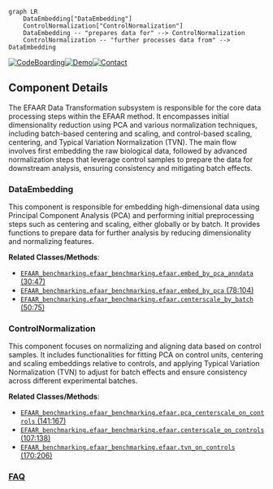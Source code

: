 ```mermaid
graph LR
    DataEmbedding["DataEmbedding"]
    ControlNormalization["ControlNormalization"]
    DataEmbedding -- "prepares data for" --> ControlNormalization
    ControlNormalization -- "further processes data from" --> DataEmbedding
```
[![CodeBoarding](https://img.shields.io/badge/Generated%20by-CodeBoarding-9cf?style=flat-square)](https://github.com/CodeBoarding/GeneratedOnBoardings)[![Demo](https://img.shields.io/badge/Try%20our-Demo-blue?style=flat-square)](https://www.codeboarding.org/demo)[![Contact](https://img.shields.io/badge/Contact%20us%20-%20contact@codeboarding.org-lightgrey?style=flat-square)](mailto:contact@codeboarding.org)

## Component Details

The EFAAR Data Transformation subsystem is responsible for the core data processing steps within the EFAAR method. It encompasses initial dimensionality reduction using PCA and various normalization techniques, including batch-based centering and scaling, and control-based scaling, centering, and Typical Variation Normalization (TVN). The main flow involves first embedding the raw biological data, followed by advanced normalization steps that leverage control samples to prepare the data for downstream analysis, ensuring consistency and mitigating batch effects.

### DataEmbedding
This component is responsible for embedding high-dimensional data using Principal Component Analysis (PCA) and performing initial preprocessing steps such as centering and scaling, either globally or by batch. It provides functions to prepare data for further analysis by reducing dimensionality and normalizing features.


**Related Classes/Methods**:

- <a href="https://github.com/recursionpharma/EFAAR_benchmarking/blob/master/efaar_benchmarking/efaar.py#L30-L47" target="_blank" rel="noopener noreferrer">`EFAAR_benchmarking.efaar_benchmarking.efaar.embed_by_pca_anndata` (30:47)</a>
- <a href="https://github.com/recursionpharma/EFAAR_benchmarking/blob/master/efaar_benchmarking/efaar.py#L78-L104" target="_blank" rel="noopener noreferrer">`EFAAR_benchmarking.efaar_benchmarking.efaar.embed_by_pca` (78:104)</a>
- <a href="https://github.com/recursionpharma/EFAAR_benchmarking/blob/master/efaar_benchmarking/efaar.py#L50-L75" target="_blank" rel="noopener noreferrer">`EFAAR_benchmarking.efaar_benchmarking.efaar.centerscale_by_batch` (50:75)</a>


### ControlNormalization
This component focuses on normalizing and aligning data based on control samples. It includes functionalities for fitting PCA on control units, centering and scaling embeddings relative to controls, and applying Typical Variation Normalization (TVN) to adjust for batch effects and ensure consistency across different experimental batches.


**Related Classes/Methods**:

- <a href="https://github.com/recursionpharma/EFAAR_benchmarking/blob/master/efaar_benchmarking/efaar.py#L141-L167" target="_blank" rel="noopener noreferrer">`EFAAR_benchmarking.efaar_benchmarking.efaar.pca_centerscale_on_controls` (141:167)</a>
- <a href="https://github.com/recursionpharma/EFAAR_benchmarking/blob/master/efaar_benchmarking/efaar.py#L107-L138" target="_blank" rel="noopener noreferrer">`EFAAR_benchmarking.efaar_benchmarking.efaar.centerscale_on_controls` (107:138)</a>
- <a href="https://github.com/recursionpharma/EFAAR_benchmarking/blob/master/efaar_benchmarking/efaar.py#L170-L206" target="_blank" rel="noopener noreferrer">`EFAAR_benchmarking.efaar_benchmarking.efaar.tvn_on_controls` (170:206)</a>




### [FAQ](https://github.com/CodeBoarding/GeneratedOnBoardings/tree/main?tab=readme-ov-file#faq)